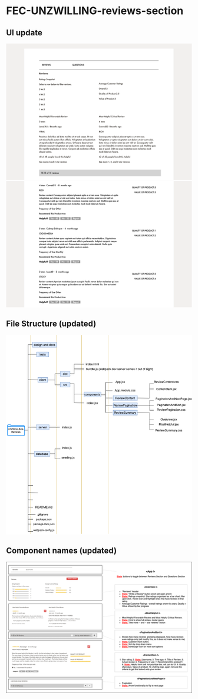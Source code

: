 # FEC-UNZWILLING-reviews-section

## UI update
<img src='design-and-docs/progress3.png'>
<img src='design-and-docs/progress4.png'>

## File Structure (updated)
<img src='design-and-docs/file-structure.png'>

## Component names (updated)
<img src='design-and-docs/Planning.png'>

